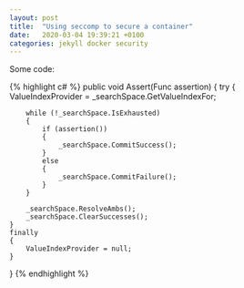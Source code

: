 ```yaml
---
layout: post
title:  "Using seccomp to secure a container"
date:   2020-03-04 19:39:21 +0100
categories: jekyll docker security
---
```


Some code:

{% highlight c# %}
public void Assert(Func<bool> assertion)
{
    try
    {
        ValueIndexProvider = _searchSpace.GetValueIndexFor;

        while (!_searchSpace.IsExhausted)
        {
            if (assertion())
            {
                _searchSpace.CommitSuccess();
            }
            else
            {
                _searchSpace.CommitFailure();
            }
        }

        _searchSpace.ResolveAmbs();
        _searchSpace.ClearSuccesses();
    }
    finally
    {
        ValueIndexProvider = null;
    }
}
{% endhighlight %}